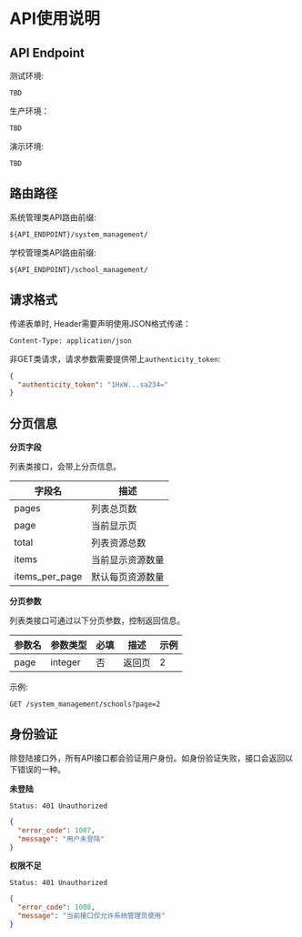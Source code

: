 # API使用说明

## API Endpoint

测试环境:
```
TBD
```

生产环境：
```
TBD
```

演示环境:
```
TBD
```

## 路由路径

系统管理类API路由前缀:
```
${API_ENDPOINT}/system_management/
```

学校管理类API路由前缀:
```
${API_ENDPOINT}/school_management/
```

## 请求格式

传递表单时, Header需要声明使用JSON格式传递：

```
Content-Type: application/json
```

非GET类请求，请求参数需要提供带上```authenticity_token```:

```json
{
  "authenticity_token": "1HxW...sa234="
}
```

## 分页信息

**分页字段**

列表类接口，会带上分页信息。

| 字段名 | 描述 |
| -- | -- |
| pages | 列表总页数 |
| page | 当前显示页 |
| total | 列表资源总数 |
| items | 当前显示资源数量 |
| items_per_page | 默认每页资源数量 |

**分页参数**

列表类接口可通过以下分页参数，控制返回信息。

| 参数名 | 参数类型 | 必填 | 描述 | 示例 |
| --- | --- | --- | --- | --- |
| page | integer | 否 | 返回页 | 2  |

示例:
```
GET /system_management/schools?page=2
```

## 身份验证

除登陆接口外，所有API接口都会验证用户身份。如身份验证失败，接口会返回以下错误的一种。

**未登陆**
```
Status: 401 Unauthorized
```
```json
{
  "error_code": 1007,
  "message": "用户未登陆"
}
```

**权限不足**

```
Status: 401 Unauthorized
```
```json
{
  "error_code": 1008,
  "message": "当前接口仅允许系统管理员使用"
}
```
